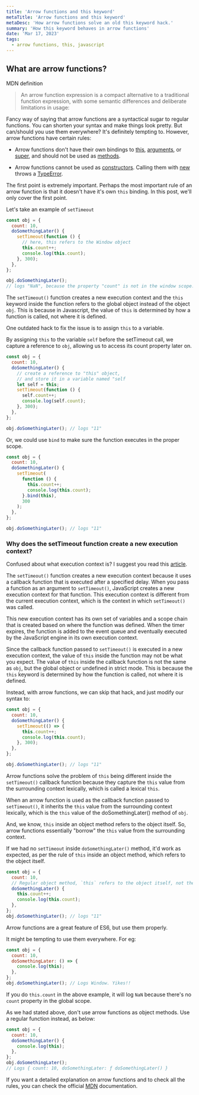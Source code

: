 ```yaml
---
title: 'Arrow functions and this keyword'
metaTitle: 'Arrow functions and this keyword'
metaDesc: 'How arrow functions solve an old this keyword hack.'
summary: 'How this keyword behaves in arrow functions'
date: 'Mar 17, 2023'
tags:
  - arrow functions, this, javascript
---
```


## What are arrow functions?

MDN definition

> An arrow function expression is a compact alternative to a traditional function expression, with some semantic differences and deliberate limitations in usage:

Fancy way of saying that arrow functions are a syntactical sugar to regular functions.
You can shorten your syntax and make things look pretty.
But can/should you use them everywhere? It's definitely tempting to.
However, arrow functions have certain rules:

- Arrow functions don't have their own bindings to [this](https://developer.mozilla.org/en-US/docs/Web/JavaScript/Reference/Operators/this), [arguments](https://developer.mozilla.org/en-US/docs/Web/JavaScript/Reference/Functions/arguments), or [super](https://developer.mozilla.org/en-US/docs/Web/JavaScript/Reference/Operators/super), and should not be used as [methods](https://developer.mozilla.org/en-US/docs/Glossary/Method).

- Arrow functions cannot be used as [constructors](https://developer.mozilla.org/en-US/docs/Glossary/Constructor). Calling them with [new](https://developer.mozilla.org/en-US/docs/Web/JavaScript/Reference/Operators/new) throws a [TypeError](https://developer.mozilla.org/en-US/docs/Web/JavaScript/Reference/Global_Objects/TypeError).

The first point is extremely important. Perhaps the most important rule of an arrow function is that it doesn't have it's own `this` binding. In this post, we'll only cover the first point.

Let's take an example of `setTimeout`

```js
const obj = {
  count: 10,
  doSomethingLater() {
    setTimeout(function () {
      // here, this refers to the Window object
      this.count++;
      console.log(this.count);
    }, 300);
  },
};

obj.doSomethingLater();
// logs "NaN", because the property "count" is not in the window scope.
```

The `setTimeout()` function creates a new execution context and the `this` keyword inside the function refers to the global object instead of the object `obj`. This is because in Javascript, the value of `this` is determined by how a function is called, not where it is defined.

One outdated hack to fix the issue is to assign `this` to a variable.

By assigning `this` to the variable `self` before the setTimeout call, we capture a reference to `obj`, allowing us to access its count property later on.

```js {6,8}
const obj = {
  count: 10,
  doSomethingLater() {
    // create a reference to "this" object,
    // and store it in a variable named "self
    let self = this;
    setTimeout(function () {
      self.count++;
      console.log(self.count);
    }, 300);
  },
};

obj.doSomethingLater(); // logs "11"
```

Or, we could use `bind` to make sure the function executes in the proper scope.

```js {8}
const obj = {
  count: 10,
  doSomethingLater() {
    setTimeout(
      function () {
        this.count++;
        console.log(this.count);
      }.bind(this),
      300
    );
  },
};

obj.doSomethingLater(); // logs "11"
```

### Why does the setTimeout function create a new execution context?

Confused about what execution context is? I suggest you read this [article](https://www.freecodecamp.org/news/how-javascript-works-behind-the-scene-javascript-execution-context/#:~:text=There%20are%20two%20types%20of,representing%20the%20function's%20local%20scope.).

The `setTimeout()` function creates a new execution context because it uses a callback function that is executed after a specified delay.
When you pass a function as an argument to `setTimeout()`, JavaScript creates a new execution context for that function. This execution context is different from the current execution context, which is the context in which `setTimeout()` was called.

This new execution context has its own set of variables and a scope chain that is created based on where the function was defined. When the timer expires, the function is added to the event queue and eventually executed by the JavaScript engine in its own execution context.

Since the callback function passed to `setTimeout()` is executed in a new execution context, the value of `this` inside the function may not be what you expect. The value of `this` inside the callback function is not the same as `obj`, but the global object or undefined in strict mode. This is because the `this` keyword is determined by how the function is called, not where it is defined.

Instead, with arrow functions, we can skip that hack, and just modify our syntax to:

```js {4}
const obj = {
  count: 10,
  doSomethingLater() {
    setTimeout(() => {
      this.count++;
      console.log(this.count);
    }, 300);
  },
};

obj.doSomethingLater(); // logs "11"
```

Arrow functions solve the problem of `this` being different inside the `setTimeout()` callback function because they capture the `this` value from the surrounding context lexically, which is called a lexical `this`.

When an arrow function is used as the callback function passed to `setTimeout()`, it inherits the `this` value from the surrounding context lexically, which is the `this` value of the doSomethingLater() method of `obj`.

And, we know, `this` inside an object method refers to the object itself. So, arrow functions essentially "borrow" the `this` value from the surrounding context.

If we had no `setTimeout` inside `doSomethingLater()` method, it'd work as expected, as per the rule of `this` inside an object method, which refers to the object itself.

```js {4}
const obj = {
  count: 10,
  // Regular object method, `this` refers to the object itself, not the global scope
  doSomethingLater() {
    this.count++;
    console.log(this.count);
  },
};
obj.doSomethingLater(); // logs "11"
```

Arrow functions are a great feature of ES6, but use them properly.

It might be tempting to use them everywhere. For eg:

```js {3}
const obj = {
  count: 10,
  doSomethingLater: () => {
    console.log(this);
  },
};
obj.doSomethingLater(); // Logs Window. Yikes!!
```

If you do `this.count` in the above example, it will log `NaN` because there's no `count` property in the global scope.

As we had stated above, don't use arrow functions as object methods. Use a regular function instead, as below:

```js {4}
const obj = {
  count: 10,
  doSomethingLater() {
    console.log(this);
  },
};
obj.doSomethingLater();
// Logs { count: 10, doSomethingLater: ƒ doSomethingLater() }
```

If you want a detailed explanation on arrow functions and to check all the rules, you can check the official [MDN](https://developer.mozilla.org/en-US/docs/Web/JavaScript/Reference/Functions/Arrow_functions) documentation.
